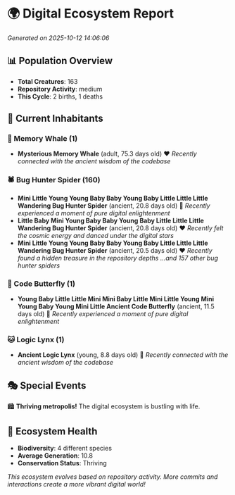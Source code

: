 # 🌍 Digital Ecosystem Report
*Generated on 2025-10-12 14:06:06*

## 📊 Population Overview
- **Total Creatures**: 163
- **Repository Activity**: medium
- **This Cycle**: 2 births, 1 deaths

## 👥 Current Inhabitants

### 🐋 Memory Whale (1)
- **Mysterious Memory Whale** (adult, 75.3 days old) ❤️
  *Recently connected with the ancient wisdom of the codebase*

### 🕷️ Bug Hunter Spider (160)
- **Mini Little Young Young Baby Baby Young Baby Little Little Little Wandering Bug Hunter Spider** (ancient, 20.8 days old) 💛
  *Recently experienced a moment of pure digital enlightenment*
- **Little Baby Mini Young Baby Baby Young Baby Little Little Little Wandering Bug Hunter Spider** (ancient, 20.8 days old) ❤️
  *Recently felt the cosmic energy and danced under the digital stars*
- **Mini Little Young Young Baby Baby Young Baby Little Little Little Wandering Bug Hunter Spider** (ancient, 20.5 days old) ❤️
  *Recently found a hidden treasure in the repository depths*
  *...and 157 other bug hunter spiders*

### 🦋 Code Butterfly (1)
- **Young Baby Little Little Mini Mini Baby Little Mini Little Young Mini Young Baby Young Mini Little Ancient Code Butterfly** (ancient, 11.5 days old) 💛
  *Recently experienced a moment of pure digital enlightenment*

### 🐱 Logic Lynx (1)
- **Ancient Logic Lynx** (young, 8.8 days old) 💚
  *Recently connected with the ancient wisdom of the codebase*

## 🎭 Special Events

🏙️ **Thriving metropolis!** The digital ecosystem is bustling with life.

## 🔬 Ecosystem Health
- **Biodiversity**: 4 different species
- **Average Generation**: 10.8
- **Conservation Status**: Thriving

*This ecosystem evolves based on repository activity. More commits and interactions create a more vibrant digital world!*
